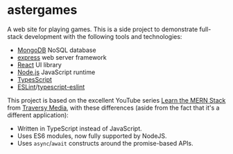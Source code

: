 # astergames

A web site for playing games. This is a side project to demonstrate full-stack development with the following tools and technologies:

- [MongoDB](https://www.mongodb.com/) NoSQL database
- [express](http://expressjs.com/) web server framework
- [React](https://reactjs.org/) UI library
- [Node.js](https://nodejs.org) JavaScript runtime
- [TypesScript](https://www.typescriptlang.org/)
- [ESLint](https://eslint.org/)/[typescript-eslint](https://github.com/typescript-eslint/typescript-eslint)

This project is based on the excellent YouTube series [Learn the MERN Stack](https://www.youtube.com/playlist?list=PLillGF-RfqbbiTGgA77tGO426V3hRF9iE) from [Traversy Media](https://www.youtube.com/user/TechGuyWeb), with these differences (aside from the fact that it's a different application):

- Written in TypeScript instead of JavaScript.
- Uses ES6 modules, now fully supported by NodeJS.
- Uses `async`/`await` constructs around the promise-based APIs.
